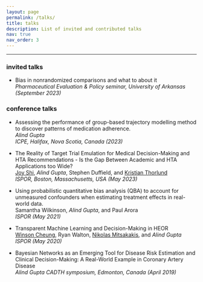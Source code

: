 ```yaml
---
layout: page
permalink: /talks/
title: talks
description: List of invited and contributed talks
nav: true
nav_order: 3
---
```


---

### invited talks
- Bias in nonrandomized comparisons and what to about it\
*Pharmaceutical Evaluation & Policy seminar, University of Arkansas (September 2023)*


### conference talks
- Assessing the performance of group-based trajectory modelling method to discover patterns of medication adherence.\
<em>Alind Gupta</em>\
*ICPE, Halifax, Nova Scotia, Canada (2023)*

- The Reality of Target Trial Emulation for Medical Decision-Making and HTA Recommendations - Is the Gap Between Academic and HTA Applications too Wide?\
[Joy Shi](https://www.hsph.harvard.edu/profile/joy-shi/), <em>Alind Gupta</em>, Stephen Duffield, and [Kristian Thorlund](https://experts.mcmaster.ca/display/thorluk)\
*ISPOR, Boston, Massachusetts, USA (May 2023)*

- Using probabilistic quantitative bias analysis (QBA) to account for unmeasured confounders when estimating treatment effects in real-world data.\
Samantha Wilkinson, <em>Alind Gupta</em>, and Paul Arora\
*ISPOR (May 2021)*

- Transparent Machine Learning and Decision-Making in HEOR\
[Winson Cheung](https://contacts.ucalgary.ca/info/chs/profiles/1-7613821), Ryan Walton, [Nikolas Mitsakakis](https://www.dlsph.utoronto.ca/faculty-profile/mitsakakis-nicholas/), and <em>Alind Gupta</em>\
*ISPOR (May 2020)*

- Bayesian Networks as an Emerging Tool for Disease Risk Estimation and Clinical Decision-Making: A Real-World Example in Coronary Artery Disease\
<em>Alind Gupta</em>
*CADTH symposium, Edmonton, Canada (April 2019)*
